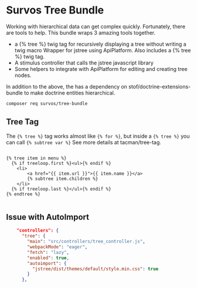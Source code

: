 # Survos Tree Bundle

Working with hierarchical data can get complex quickly.  Fortunately, there are tools to help.  This bundle wraps 3 amazing tools together.

* a {% tree %} twig tag for recursively displaying a tree without writing a twig macro
Wrapper for jstree using ApiPlatform.  Also includes a {% tree %} twig tag.
* A stimulus controller that calls the jstree javascript library
* Some helpers to integrate with ApiPlatform for editing and creating tree nodes.

In addition to the above, the has a dependency on stof/doctrine-extensions-bundle to make doctrine entities hierarchical.

```bash
composer req survos/tree-bundle
```

## Tree Tag

The `{% tree %}` tag works almost like `{% for %}`, but inside a `{% tree %}` you can call `{% subtree var %}`  See more details at tacman/tree-tag.

```twig

{% tree item in menu %}
  {% if treeloop.first %}<ul>{% endif %}
    <li>
        <a href="{{ item.url }}">{{ item.name }}</a>
        {% subtree item.children %}
    </li>
  {% if treeloop.last %}</ul>{% endif %}
{% endtree %}


```


## Issue with AutoImport

```json
    "controllers": {
      "tree": {
        "main": "src/controllers/tree_controller.js",
        "webpackMode": "eager",
        "fetch": "lazy",
        "enabled": true,
        "autoimport": {
          "jstree/dist/themes/default/style.min.css": true
        }
      },

```
